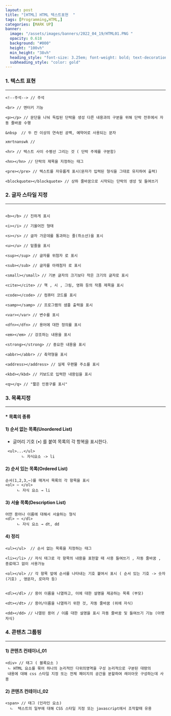 ```yaml
---
layout: post
title: "[HTML] HTML 텍스트표현  " 
tags: [Programming,HTML,]
categories: [MARK UP]
banner:
  image: "/assets/images/banners/2022_04_19/HTML01.PNG "
  opacity: 0.618
  background: "#000"
  height: "100vh"
  min_height: "38vh"
  heading_style: "font-size: 3.25em; font-weight: bold; text-decoration: underline"
  subheading_style: "color: gold"
---
```





### 1. 텍스트 표현 
***

~~~
<!--주석--> // 주석  

<br> // 엔터키 기능  

<p></p> // 문단을 나눠 독립된 단락을 생성 다른 내용과의 구분을 위해 단락 전후에서 자동 줄바꿈 수행 

&nbsp  // 두 칸 이상의 연속된 공백, 예약어로 사용되는 문자 

xmrtnanswk //

<hr> // 텍스트 사이 수평선 그리는 것 ( 단락 주제를 구분함)

<hn></hn> // 단락의 제목을 지정하는 태그 

<pre></pre> // 텍스트를 자유롭게 표시(문자가 입력된 형식을 그대로 유지하여 출력)

<blockquote></blockquote> // 상하 줄바꿈으로 시작되는 단락의 생성 및 들여쓰기
~~~


### 2. 글자 스타일 지정
***
~~~

<b></b> // 진하게 표시 

<i></i> // 기울어진 형태

<s></s> // 글자 가운데를 통과하는 줄(취소선)을 표시

<u></u> // 밑줄을 표시 

<sup></sup> // 글자를 위첨자 로 표시

<sub></sub> // 글자를 아래첨자 로 표시

<small></small> // 기본 글자의 크기보다 작은 크기의 글자로 표시

<cite></cite> // 책 , 시 , 그림, 영화 등의 작품 제목을 표시

<code></code> // 컴퓨터 코드를 표시

<samp></samp> // 프로그램의 샘플 출력을 표시

<var></var> // 변수를 표시

<dfn></dfn> // 용어에 대한 정의를 표시

<em></em> // 강조하는 내용을 표시

<strong></strong> // 중요한 내용을 표시

<abbr></abbr> // 축약형을 표시

<address></address> // 실제 우편물 주소를 표시 

<kbd></kbd> // 키보드로 입력한 내용임을 표시

<q></q> // "짧은 인용구를 표시"
~~~

### 3. 목록지정
***
#### * 목록의 종류 
#### 1) 순서 없는 목록(Unordered List) 
- 글머리 기호 (•) 를 붙여 목록의 각 항복을 표시한다.

~~~
 <ul>...</ul>
       ㄴ 자식요소 -> li
~~~

#### 2) 순서 있는 목록(Ordered List) 

~~~
순서(1,2,3,⋯)를 매겨서 목록의 각 항목을 표시 
<ol> ⋯ </ol>
     ㄴ 자식 요소 → li
~~~

#### 3) 서술 목록(Description List)

~~~
어떤 용어나 이름에 대해서 서술하는 형식 
<dl> ⋯ </dl>
     ㄴ 자식 요소 → dt, dd
~~~ 


#### 4) 정리
~~~
<ul></ul>  // 순서 없는 목록을 지정하는 태그 

<li></li> // 자식 태그로 각 항목의 내용을 표현할 때 사용 들여쓰기 , 자동 줄바꿈 , 종료태그 없이 사용가능 

<ol></ol> // 각 항목 앞에 순서를 나타내는 기호 붙여서 표시 ( 순서 있는 기호 -> 숫자(기호) , 영문자, 로마자 등)


<dl></dl> // 용어 이름을 나열하고, 이에 대한 설명을 제공하는 목록 (부모)

<dt></dt> // 용어/이름을 나열하기 위한 것, 자동 줄바꿈 (위에 자식)

<dd></dd> // 나열된 용어 / 이름 대한 설명을 표시 자동 줄바꿈 및 들여쓰기 기능 (아랫 자식)

~~~




### 4. 콘텐츠 그룹핑 
***

#### 1) 콘텐츠 컨테이너_01

~~~
<div> // 태그 ( 블록요소 ) 
 ㄴ HTML 요소를 묶어 하나의 논리적인 다위의영역을 구성 논리적으로 구분된 대량의 
 내용에 대해 css 스타일 지정 또는 전체 페이지의 공간을 분할하여 레이아웃 구성하는데 사용 
~~~
#### 2) 콘텐츠 컨테이너_02
~~~
<span> // 태그 (인라인 요소)
  ㄴ  텍스트의 일부에 대해 CSS 스타일 지정 또는 javascript에서 조작할때 유용
~~~
